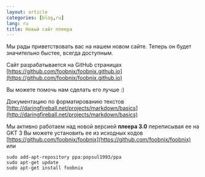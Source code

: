 ```yaml
---
layout: article
categories: [blog,ru]
lang: ru
title: Новый сайт плеера
---
```


Мы рады приветствовать вас на нашем новом сайте.
Теперь он будет значительно быстее, всегда доступным.

Сайт разрабатывается на GitHub страницах
[https://github.com/foobnix/foobnix.github.io](https://github.com/foobnix/foobnix.github.io)

Вы можете помочь нам сделать его лучше :)

Документацию по форматированию текстов
[http://daringfireball.net/projects/markdown/basics](http://daringfireball.net/projects/markdown/basics)


Мы активно работаем над новой версией <b>плеера 3.0</b> переписывая ее на GKT 3
Вы можете установить ее из исходных кодов
[https://github.com/foobnix/foobnix](https://github.com/foobnix/foobnix)
или

    sudo add-apt-repository ppa:popsul1993/ppa
    sudo apt-get update
    sudo apt-get install foobnix

